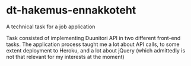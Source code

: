 # dt-hakemus-ennakkoteht

A technical task for a job application

Task consisted of implementing Duunitori API in two different front-end tasks. The application process taught me a lot about API calls, to some extent deployment to Heroku, and a lot about jQuery (which admittedly is not that relevant for my interests at the moment)
